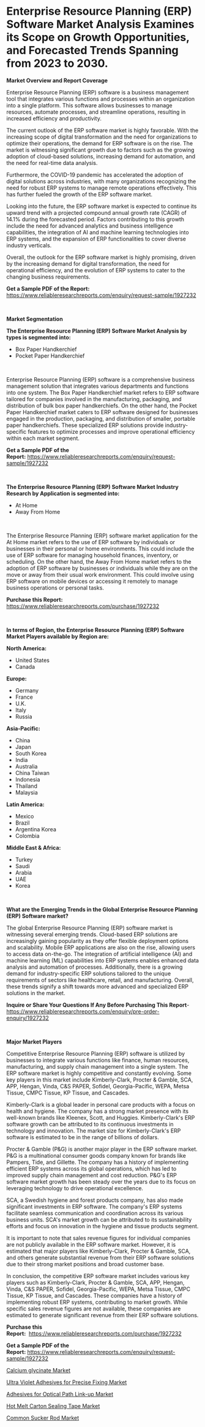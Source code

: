 <p><h1>Enterprise Resource Planning (ERP) Software Market Analysis Examines its Scope on Growth Opportunities, and Forecasted Trends Spanning from 2023 to 2030.</h1></p><p><strong>Market Overview and Report Coverage</strong></p>
<p><p>Enterprise Resource Planning (ERP) software is a business management tool that integrates various functions and processes within an organization into a single platform. This software allows businesses to manage resources, automate processes, and streamline operations, resulting in increased efficiency and productivity.</p><p>The current outlook of the ERP software market is highly favorable. With the increasing scope of digital transformation and the need for organizations to optimize their operations, the demand for ERP software is on the rise. The market is witnessing significant growth due to factors such as the growing adoption of cloud-based solutions, increasing demand for automation, and the need for real-time data analysis.</p><p>Furthermore, the COVID-19 pandemic has accelerated the adoption of digital solutions across industries, with many organizations recognizing the need for robust ERP systems to manage remote operations effectively. This has further fueled the growth of the ERP software market.</p><p>Looking into the future, the ERP software market is expected to continue its upward trend with a projected compound annual growth rate (CAGR) of 14.1% during the forecasted period. Factors contributing to this growth include the need for advanced analytics and business intelligence capabilities, the integration of AI and machine learning technologies into ERP systems, and the expansion of ERP functionalities to cover diverse industry verticals.</p><p>Overall, the outlook for the ERP software market is highly promising, driven by the increasing demand for digital transformation, the need for operational efficiency, and the evolution of ERP systems to cater to the changing business requirements.</p></p>
<p><strong>Get a Sample PDF of the Report:</strong> <a href="https://www.reliableresearchreports.com/enquiry/request-sample/1927232">https://www.reliableresearchreports.com/enquiry/request-sample/1927232</a></p>
<p>&nbsp;</p>
<p><strong>Market Segmentation</strong></p>
<p><strong>The Enterprise Resource Planning (ERP) Software Market Analysis by types is segmented into:</strong></p>
<p><ul><li>Box Paper Handkerchief</li><li>Pocket Paper Handkerchief</li></ul></p>
<p>&nbsp;</p>
<p><p>Enterprise Resource Planning (ERP) software is a comprehensive business management solution that integrates various departments and functions into one system. The Box Paper Handkerchief market refers to ERP software tailored for companies involved in the manufacturing, packaging, and distribution of bulk box paper handkerchiefs. On the other hand, the Pocket Paper Handkerchief market caters to ERP software designed for businesses engaged in the production, packaging, and distribution of smaller, portable paper handkerchiefs. These specialized ERP solutions provide industry-specific features to optimize processes and improve operational efficiency within each market segment.</p></p>
<p><strong>Get a Sample PDF of the Report:</strong>&nbsp;<a href="https://www.reliableresearchreports.com/enquiry/request-sample/1927232">https://www.reliableresearchreports.com/enquiry/request-sample/1927232</a></p>
<p>&nbsp;</p>
<p><strong>The Enterprise Resource Planning (ERP) Software Market Industry Research by Application is segmented into:</strong></p>
<p><ul><li>At Home</li><li>Away From Home</li></ul></p>
<p>&nbsp;</p>
<p><p>The Enterprise Resource Planning (ERP) software market application for the At Home market refers to the use of ERP software by individuals or businesses in their personal or home environments. This could include the use of ERP software for managing household finances, inventory, or scheduling. On the other hand, the Away From Home market refers to the adoption of ERP software by businesses or individuals while they are on the move or away from their usual work environment. This could involve using ERP software on mobile devices or accessing it remotely to manage business operations or personal tasks.</p></p>
<p><strong>Purchase this Report:</strong>&nbsp; <a href="https://www.reliableresearchreports.com/purchase/1927232">https://www.reliableresearchreports.com/purchase/1927232</a></p>
<p>&nbsp;</p>
<p><strong>In terms of Region, the Enterprise Resource Planning (ERP) Software Market Players available by Region are:</strong></p>
<p>
    <p> <strong> North America: </strong>
        <ul>
            <li>United States</li>
            <li>Canada</li>
        </ul>
        </p> 
    <p> <strong> Europe: </strong>
        <ul>
            <li>Germany</li>
            <li>France</li>
            <li>U.K.</li>
            <li>Italy</li>
            <li>Russia</li>
        </ul>
        </p> 
    <p> <strong> Asia-Pacific: </strong>
        <ul>
            <li>China</li>
            <li>Japan</li>
            <li>South Korea</li>
            <li>India</li>
            <li>Australia</li>
            <li>China Taiwan</li>
            <li>Indonesia</li>
            <li>Thailand</li>
            <li>Malaysia</li>
        </ul>
        </p> 
    <p> <strong> Latin America: </strong>
        <ul>
            <li>Mexico</li>
            <li>Brazil</li>
            <li>Argentina Korea</li>
            <li>Colombia</li>
        </ul>
        </p> 
    <p> <strong> Middle East & Africa: </strong>
        <ul>
            <li>Turkey</li>
            <li>Saudi</li>
            <li>Arabia</li>
            <li>UAE</li>
            <li>Korea</li>
        </ul>
    </p>
    </p>
<p>&nbsp;</p>
<p><strong>What are the Emerging Trends in the Global Enterprise Resource Planning (ERP) Software market?</strong></p>
<p><p>The global Enterprise Resource Planning (ERP) software market is witnessing several emerging trends. Cloud-based ERP solutions are increasingly gaining popularity as they offer flexible deployment options and scalability. Mobile ERP applications are also on the rise, allowing users to access data on-the-go. The integration of artificial intelligence (AI) and machine learning (ML) capabilities into ERP systems enables enhanced data analysis and automation of processes. Additionally, there is a growing demand for industry-specific ERP solutions tailored to the unique requirements of sectors like healthcare, retail, and manufacturing. Overall, these trends signify a shift towards more advanced and specialized ERP solutions in the market.</p></p>
<p><strong>Inquire or Share Your Questions If Any Before Purchasing This Report</strong>- <a href="https://www.reliableresearchreports.com/enquiry/pre-order-enquiry/1927232">https://www.reliableresearchreports.com/enquiry/pre-order-enquiry/1927232</a></p>
<p>&nbsp;</p>
<p><strong>Major Market Players</strong></p>
<p><p>Competitive Enterprise Resource Planning (ERP) software is utilized by businesses to integrate various functions like finance, human resources, manufacturing, and supply chain management into a single system. The ERP software market is highly competitive and constantly evolving. Some key players in this market include Kimberly-Clark, Procter & Gamble, SCA, APP, Hengan, Vinda, C&S PAPER, Sofidel, Georgia-Pacific, WEPA, Metsa Tissue, CMPC Tissue, KP Tissue, and Cascades.</p><p>Kimberly-Clark is a global leader in personal care products with a focus on health and hygiene. The company has a strong market presence with its well-known brands like Kleenex, Scott, and Huggies. Kimberly-Clark's ERP software growth can be attributed to its continuous investments in technology and innovation. The market size for Kimberly-Clark's ERP software is estimated to be in the range of billions of dollars.</p><p>Procter & Gamble (P&G) is another major player in the ERP software market. P&G is a multinational consumer goods company known for brands like Pampers, Tide, and Gillette. The company has a history of implementing efficient ERP systems across its global operations, which has led to improved supply chain management and cost reduction. P&G's ERP software market growth has been steady over the years due to its focus on leveraging technology to drive operational excellence.</p><p>SCA, a Swedish hygiene and forest products company, has also made significant investments in ERP software. The company's ERP systems facilitate seamless communication and coordination across its various business units. SCA's market growth can be attributed to its sustainability efforts and focus on innovation in the hygiene and tissue products segment.</p><p>It is important to note that sales revenue figures for individual companies are not publicly available in the ERP software market. However, it is estimated that major players like Kimberly-Clark, Procter & Gamble, SCA, and others generate substantial revenue from their ERP software solutions due to their strong market positions and broad customer base.</p><p>In conclusion, the competitive ERP software market includes various key players such as Kimberly-Clark, Procter & Gamble, SCA, APP, Hengan, Vinda, C&S PAPER, Sofidel, Georgia-Pacific, WEPA, Metsa Tissue, CMPC Tissue, KP Tissue, and Cascades. These companies have a history of implementing robust ERP systems, contributing to market growth. While specific sales revenue figures are not available, these companies are estimated to generate significant revenue from their ERP software solutions.</p></p>
<p><strong>Purchase this Report:</strong>&nbsp;&nbsp;<a href="https://www.reliableresearchreports.com/purchase/1927232">https://www.reliableresearchreports.com/purchase/1927232</a></p>
<p></p>
<p><strong>Get a Sample PDF of the Report:</strong>&nbsp;<a href="https://www.reliableresearchreports.com/enquiry/request-sample/1927232">https://www.reliableresearchreports.com/enquiry/request-sample/1927232</a></p>
<p><p><a href="https://medium.com/@williambatz97/calcium-glycinate-market-furnishes-information-on-market-share-market-trends-and-market-growth-824bf90c8734">Calcium glycinate Market</a></p><p><a href="https://www.linkedin.com/pulse/ultra-violet-adhesives-precise-fixing-market-insights-players-9nhme/">Ultra Violet Adhesives for Precise Fixing Market</a></p><p><a href="https://www.linkedin.com/pulse/adhesives-optical-path-link-up-market-size-2023-2030-f7xoe/">Adhesives for Optical Path Link-up Market</a></p><p><a href="https://medium.com/@nettieboyle84/hot-melt-carton-sealing-tape-market-furnishes-information-on-market-share-market-trends-and-e9371357f094">Hot Melt Carton Sealing Tape Market</a></p><p><a href="https://www.linkedin.com/pulse/common-sucker-rod-market-research-report-provides-thorough-pyaxe/">Common Sucker Rod Market</a></p></p>
